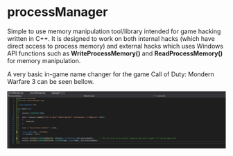 # processManager
Simple to use memory manipulation tool/library intended for game hacking written in C++. It is designed to work on both internal hacks (which have direct access to process memory) and external hacks which uses Windows API functions such as **WriteProcessMemory()** and **ReadProcessMemory()** for memory manipulation.

A very basic in-game name changer for the game Call of Duty: Mondern Warfare 3 can be seen bellow.

![Alt text](how-to-use.png?raw=true)
